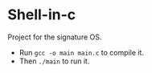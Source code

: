 # Shell-in-c
Project for the signature OS.
- Run `gcc -o main main.c` to compile it.
- Then `./main` to run it.
